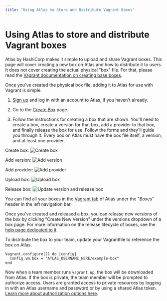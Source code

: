 ```yaml
---
title: "Using Atlas to Store and Distribute Vagrant Boxes"
---
```

# Using Atlas to store and distribute Vagrant boxes

Atlas by HashiCorp makes it simple to upload and share Vagrant boxes.
This page will cover creating a new box on Atlas and how to distribute it to users.
It does not cover creating the actual physical "box" file. For that, please read the
[Vagrant documentation on creating base boxes](http://docs.vagrantup.com/v2/boxes/base.html).

Once you've created the physical box file, adding it to Atlas
for use with Vagrant is simple.

1. [Sign up](/account/new) and log in with an account to Atlas, if you haven't
   already.

1. Go to the [Create Box](/boxes/new) page.

1. Follow the instructions for creating a box that are shown. You'll need
   to create a box, create a version for that box, add a
   provider to that box, and finally release the box for use.
   Follow the forms and they'll guide you through it. Every
   box on Atlas must have the box file itself, a version, and at least one provider.

Create box:
![Create box](/help-images/vagrant-create-box.png)

Add version:
![Add version](/help-images/vagrant-new-box-version.png)

Add provider:
![Add provider](/help-images/vagrant-create-provider.png)

Upload box:
![Upload box](/help-images/edit-box-provider.png)

Release box:
![Update version and release box](/help-images/update-version-and-release-box.png)

You can find all your boxes in the [Vagrant tab](/vagrant)
of Atlas under the "Boxes" header in the left navigation bar.

Once you've created and released a box, you can release new versions of
the box by clicking "Create New Version" under the versions dropdown of
a box page. For more information on the release lifecycle of boxes, see
the [help page dedicated to it](/help/boxes/lifecycle).

To distribute the box to your team, update your Vagrantfile to reference the
box on Atlas.

	Vagrant.configure(2) do |config|
	  config.vm.box = "ATLAS_USERNAME_HERE/example-box"
	end

Now when a team member runs `vagrant up`, the box will be downloaded from Atlas.
If the box is private, the team member will be prompted to authorize access. Users
are granted access to private resources by logging in with an Atlas username and
password or by using a shared Atlas token.
[Learn more about authorization options here](/help/account-management/command-line-login).
